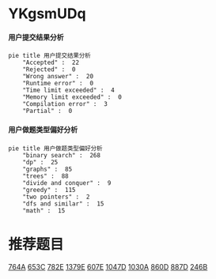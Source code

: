 # YKgsmUDq

<!-- tabs:start -->



#### **用户提交结果分析**

```mermaid
pie title 用户提交结果分析
    "Accepted" :  22
    "Rejected" :  0
    "Wrong answer" :  20
    "Runtime error" :  0
    "Time limit exceeded" :  4
    "Memory limit exceeded" :  0
    "Compilation error" :  3
    "Partial" :  0
```

#### **用户做题类型偏好分析**

```mermaid
pie title 用户做题类型偏好分析
    "binary search" :  268
    "dp" :  25
    "graphs" :  85
    "trees" :  88
    "divide and conquer" :  9
    "greedy" :  115
    "two pointers" :  2
    "dfs and similar" :  15
    "math" :  15
```



<!-- tabs:end -->
# 推荐题目
[764A](https://codeforces.com/contest/764/problem/A)
[653C](https://codeforces.com/contest/653/problem/C)
[782E](https://codeforces.com/contest/782/problem/E)
[1379E](https://codeforces.com/contest/1379/problem/E)
[607E](https://codeforces.com/contest/607/problem/E)
[1047D](https://codeforces.com/contest/1047/problem/D)
[1030A](https://codeforces.com/contest/1030/problem/A)
[860D](https://codeforces.com/contest/860/problem/D)
[887D](https://codeforces.com/contest/887/problem/D)
[246B](https://codeforces.com/contest/246/problem/B)
